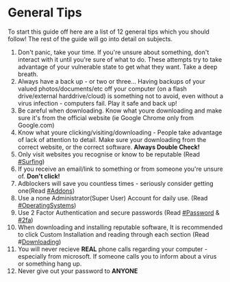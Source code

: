 # **General Tips**

To start this guide off here are a list of 12 general tips which you should follow! The rest of the guide will go into detail on subjects.

1. Don't panic, take your time. If you're unsure about something, don't interact with it until you're sure of what to do. These attempts try to take advantage of your vulnerable state to get what they want. Take a deep breath.
2. Always have a back up - or two or three... Having backups of your valued photos/documents/etc off your computer \(on a flash drive/external harddrive/cloud\) is something not to avoid, even without a virus infection - computers fail. Play it safe and back up!
3. Be careful when downloading. Know what youre downloading and make sure it's from the official website \(ie Google Chrome only from Google.com\)
4. Know what youre clicking/visiting/downloading - People take advantage of lack of attention to detail. Make sure your downloading from the correct website, or the correct software. **Always Double Check!**
5. Only visit websites you recognise or know to be reputable \(Read [\#Surfing](/downloading/useful-programswebsites.md)\)
6. If you receive an email/link to something or from someone you're unsure of. **Don't click!**
7. Adblockers will save you countless times - seriously consider getting one\(Read [\#Addons](/addons.md)\)
8. Use a none Administrator\(Super User\) Account for daily use. \(Read [\#OperatingSystems](/operating-systems.md)\)
9. Use 2 Factor Authentication and secure passwords \(Read [\#Password](/passwords.md) & [\#2fa](/two-factor-authentication-2fa.md)\)
10. When downloading and installing reputable software, It is recommended to click Custom Installation and reading through each section \(Read \#[Downloading](/downloading.md)\)
11. You will never recieve **REAL** phone calls regarding your computer - especially from microsoft. If someone calls you to inform about a virus or something hang up.
12. Never give out your password to **ANYONE**



